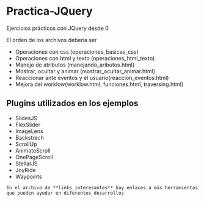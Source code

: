 # Practica-JQuery
Ejercicios prácticos con JQuery desde 0

El orden de los archivos deberia ser

* Operaciones con css (operaciones_basicas_css)
* Operaciones con html y texto (operaciones_html_texto)
* Manejo de atributos (manejando_aributos.html)
* Mostrar, ocultar y animar (mostrar_ocultar_animar.html)
* Reaccionar ante eventos y el usuario(reaccion_eventos.html)
* Mejora del worklow(worklow.html, funciones.html, traversing.html)

## Plugins utilizados en los ejemplos

- SlidesJS
- FlexSlider
- ImageLens
- Backstrech
- ScrollUp
- AnimateScroll
- OnePageScroll
- StellarJS
- JoyRide
- Waypoints

`En el archivo de **links_interesantes** hay enlaces a más herramientas que pueden ayudar en diferentes desarrollos`